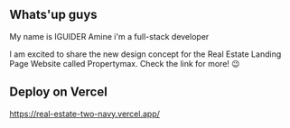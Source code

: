 ## Whats'up guys

My name is IGUIDER Amine i'm a full-stack developer

I am excited to share the new design concept for the Real Estate Landing Page Website called Propertymax. Check the link for more! 😉

## Deploy on Vercel

https://real-estate-two-navy.vercel.app/

<!-- npx create-next-app@latest --typescript ./ -->
<!-- https://react-icons.github.io/react-icons/icons?name=ai -->
<!-- https://dribbble.com/shots/21911253-Propertymax-Real-Estate-Landing-Page -->
